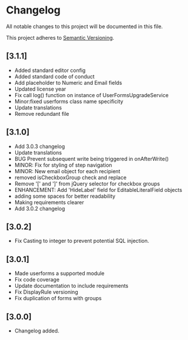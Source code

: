 # Changelog

All notable changes to this project will be documented in this file.

This project adheres to [Semantic Versioning](http://semver.org/).

## [3.1.1]

* Added standard editor config
* Added standard code of conduct
* Add placeholder to Numeric and Email fields
* Updated license year
* Fix call log() function on instance of UserFormsUpgradeService
* Minor:fixed userforms class name specificity
* Update translations
* Remove redundant file

## [3.1.0]

* Add 3.0.3 changelog
* Update translations
* BUG Prevent subsequent write being triggered in onAfterWrite()
* MINOR: Fix for styling of step navigation
* MINOR: New email object for each recipient
* removed isCheckboxGroup check and replace
* Remove '[' and ']' from jQuery selector for checkbox groups
* ENHANCEMENT: Add 'HideLabel' field for EditableLiteralField objects
* adding some spaces for better readability
* Making requirements clearer
* Add 3.0.2 changelog

## [3.0.2]

 * Fix Casting to integer to prevent potential SQL injection.

## [3.0.1]

* Made userforms a supported module
* Fix code coverage
* Update documentation to include requirements
* Fix DisplayRule versioning
* Fix duplication of forms with groups

## [3.0.0]

* Changelog added.

